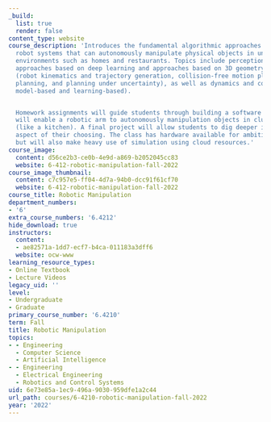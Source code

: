 ```yaml
---
_build:
  list: true
  render: false
content_type: website
course_description: 'Introduces the fundamental algorithmic approaches for creating
  robot systems that can autonomously manipulate physical objects in unstructured
  environments such as homes and restaurants. Topics include perception (including
  approaches based on deep learning and approaches based on 3D geometry), planning
  (robot kinematics and trajectory generation, collision-free motion planning, task-and-motion
  planning, and planning under uncertainty), as well as dynamics and control (both
  model-based and learning-based).


  Homework assignments will guide students through building a software stack that
  will enable a robotic arm to autonomously manipulation objects in cluttered scenes
  (like a kitchen). A final project will allow students to dig deeper into a specific
  aspect of their choosing. The class has hardware available for ambitious final projects,
  but will also make heavy use of simulation using cloud resources.'
course_image:
  content: d56ce2b3-ce0b-4e9d-a869-b2052045cc83
  website: 6-412-robotic-manipulation-fall-2022
course_image_thumbnail:
  content: c7c957e5-ff04-4d7a-94b0-dcc91f61cf70
  website: 6-412-robotic-manipulation-fall-2022
course_title: Robotic Manipulation
department_numbers:
- '6'
extra_course_numbers: '6.4212'
hide_download: true
instructors:
  content:
  - ae82571a-1dd7-ecf7-b4ca-011183a3dff6
  website: ocw-www
learning_resource_types:
- Online Textbook
- Lecture Videos
legacy_uid: ''
level:
- Undergraduate
- Graduate
primary_course_number: '6.4210'
term: Fall
title: Robotic Manipulation
topics:
- - Engineering
  - Computer Science
  - Artificial Intelligence
- - Engineering
  - Electrical Engineering
  - Robotics and Control Systems
uid: 6e73e85a-1ec9-496a-9030-959dfe1a2c44
url_path: courses/6-4210-robotic-manipulation-fall-2022
year: '2022'
---
```


